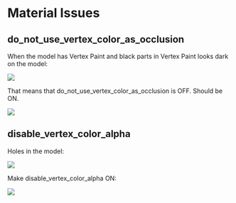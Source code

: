# Material Issues

## do_not_use_vertex_color_as_occlusion

When the model has Vertex Paint and black parts in Vertex Paint looks dark on the model:

![](/pics/2410041733.png)

That means that do_not_use_vertex_color_as_occlusion is OFF. Should be ON.

![](/pics/2410041736.png)


## disable_vertex_color_alpha

Holes in the model:

![](/pics/2410041739.png)

Make disable_vertex_color_alpha ON:

![](/pics/2410041740.png)
